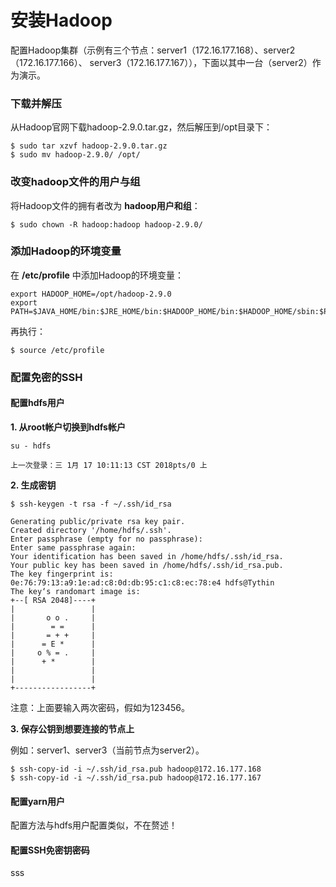 安装Hadoop
=================================================================================
配置Hadoop集群（示例有三个节点：server1（172.16.177.168）、server2（172.16.177.166）、
server3（172.16.177.167）），下面以其中一台（server2）作为演示。

### 下载并解压
从Hadoop官网下载hadoop-2.9.0.tar.gz，然后解压到/opt目录下：
```shell
$ sudo tar xzvf hadoop-2.9.0.tar.gz
$ sudo mv hadoop-2.9.0/ /opt/
```

### 改变hadoop文件的用户与组
将Hadoop文件的拥有者改为 **hadoop用户和组**：
```shell
$ sudo chown -R hadoop:hadoop hadoop-2.9.0/
```

### 添加Hadoop的环境变量
在 **/etc/profile** 中添加Hadoop的环境变量：
```shell
export HADOOP_HOME=/opt/hadoop-2.9.0
export PATH=$JAVA_HOME/bin:$JRE_HOME/bin:$HADOOP_HOME/bin:$HADOOP_HOME/sbin:$PATH
```
再执行：
```shell
$ source /etc/profile
```

### 配置免密的SSH

#### 配置hdfs用户
**1. 从root帐户切换到hdfs帐户**

```shell
su - hdfs

上一次登录：三 1月 17 10:11:13 CST 2018pts/0 上
```
**2. 生成密钥**

```shell
$ ssh-keygen -t rsa -f ~/.ssh/id_rsa

Generating public/private rsa key pair.
Created directory '/home/hdfs/.ssh'.
Enter passphrase (empty for no passphrase):
Enter same passphrase again:
Your identification has been saved in /home/hdfs/.ssh/id_rsa.
Your public key has been saved in /home/hdfs/.ssh/id_rsa.pub.
The key fingerprint is:
0e:76:79:13:a9:1e:ad:c8:0d:db:95:c1:c8:ec:78:e4 hdfs@Tythin
The key‘s randomart image is:
+--[ RSA 2048]----+
|                 |
|       o o .     |
|        = =      |
|       = + +     |
|      = E *      |
|     o % = .     |
|      + *        |
|                 |
|                 |
+-----------------+
```
注意：上面要输入两次密码，假如为123456。

**3. 保存公钥到想要连接的节点上**

例如：server1、server3（当前节点为server2）。
```shell
$ ssh-copy-id -i ~/.ssh/id_rsa.pub hadoop@172.16.177.168
$ ssh-copy-id -i ~/.ssh/id_rsa.pub hadoop@172.16.177.167
```

#### 配置yarn用户
配置方法与hdfs用户配置类似，不在赘述！

#### 配置SSH免密钥密码















































sss
